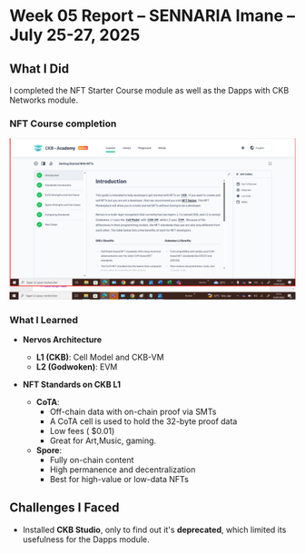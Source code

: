 # Week 05 Report – SENNARIA Imane –July 25-27, 2025

## What I Did

I completed the NFT Starter Course module as well as the Dapps with CKB Networks module. 

### NFT Course completion  
![NFT Course completion](./NFTCourse.png)

### What I Learned

- **Nervos Architecture**  
  - **L1 (CKB)**: Cell Model and CKB-VM  
  - **L2 (Godwoken)**: EVM

- **NFT Standards on CKB L1**  
  - **CoTA**:  
    - Off-chain data with on-chain proof via SMTs
    - A CoTA cell is used to hold the 32-byte proof data
    - Low fees ( $0.01)  
    - Great for Art,Music, gaming. 
  - **Spore**:  
    - Fully on-chain content  
    - High permanence and decentralization  
    - Best for high-value or low-data NFTs

## Challenges I Faced

- Installed **CKB Studio**, only to find out it's **deprecated**, which limited its usefulness for the Dapps module.
